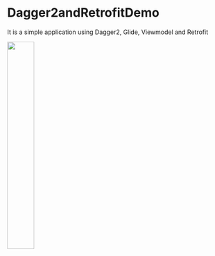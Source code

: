 # Dagger2andRetrofitDemo 
It is a simple application using Dagger2, Glide, Viewmodel and Retrofit 


<img src="https://user-images.githubusercontent.com/48939805/183996278-01dcffbc-3193-4956-9bca-4fbdbebd61a2.png" width=35% height=35%>
